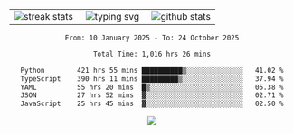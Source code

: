 <div align="center">
  <table style="border: none;" border="0" cellspacing="0" cellpadding="0">
    <tr>
      <td align="center" width="33%">
        <img src="https://github-readme-streak-stats.herokuapp.com/?user=kurtismassey&theme=tokyonight&hide_border=true" alt="streak stats" />
      </td>
      <td align="center" width="33%">
        <img src="https://readme-typing-svg.herokuapp.com/?font=Fira+Code&weight=600&size=15&duration=4000&pause=1000&color=00FF00&center=true&vCenter=true&random=false&width=150&lines=Hey%2C+I%27m+Kurtis!" alt="typing svg" />
      </td>
      <td align="center" width="33%">
        <img src="https://github-readme-stats.vercel.app/api?username=kurtismassey&show_icons=true&theme=tokyonight&hide_title=true" alt="github stats" />
      </td>
    </tr>
  </table>
</div>
<div align="center">

<!--START_SECTION:waka-->

```txt
From: 10 January 2025 - To: 24 October 2025

Total Time: 1,016 hrs 26 mins

Python        421 hrs 55 mins ██████████▒░░░░░░░░░░░░░░   41.02 %
TypeScript    390 hrs 11 mins █████████▒░░░░░░░░░░░░░░░   37.94 %
YAML          55 hrs 20 mins  █▒░░░░░░░░░░░░░░░░░░░░░░░   05.38 %
JSON          27 hrs 52 mins  ▓░░░░░░░░░░░░░░░░░░░░░░░░   02.71 %
JavaScript    25 hrs 45 mins  ▓░░░░░░░░░░░░░░░░░░░░░░░░   02.50 %
```

<!--END_SECTION:waka-->

  <img src="https://github-readme-activity-graph.vercel.app/graph?username=kurtismassey&theme=tokyo-night&hide_border=true&custom_title=Contribution%20Graph" />

</div>